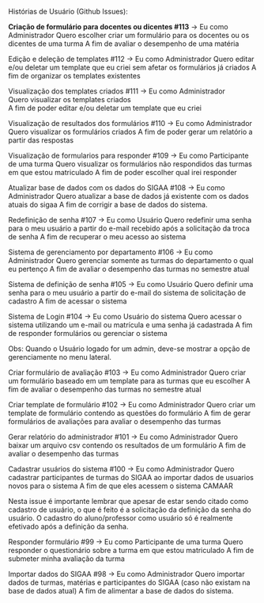 Histórias de Usuário (Github Issues):

**Criação de formulário para docentes ou dicentes #113** -> Eu como Administrador
Quero escolher criar um formulário para os docentes ou os dicentes de uma turma
A fim de avaliar o desempenho de uma matéria

Edição e deleção de templates #112 -> Eu como Administrador
Quero editar e/ou deletar um template que eu criei sem afetar os formulários já criados
A fim de organizar os templates existentes

Visualização dos templates criados #111 -> Eu como Administrador\
Quero visualizar os templates criados\
A fim de poder editar e/ou deletar um template que eu criei

Visualização de resultados dos formulários #110 -> Eu como Administrador
Quero visualizar os formulários criados
A fim de poder gerar um relatório a partir das respostas

Visualização de formularios para responder #109 -> Eu como Participante de uma turma
Quero visualizar os formulários não respondidos das turmas em que estou matriculado
A fim de poder escolher qual irei responder

Atualizar base de dados com os dados do SIGAA #108 -> Eu como Administrador
Quero atualizar a base de dados já existente com os dados atuais do sigaa
A fim de corrigir a base de dados do sistema.

Redefinição de senha #107 -> Eu como Usuário
Quero redefinir uma senha para o meu usuário a partir do e-mail recebido após a solicitação da troca de senha
A fim de recuperar o meu acesso ao sistema

Sistema de gerenciamento por departamento #106 -> Eu como Administrador
Quero gerenciar somente as turmas do departamento o qual eu pertenço
A fim de avaliar o desempenho das turmas no semestre atual

Sistema de definição de senha #105 -> Eu como Usuário
Quero definir uma senha para o meu usuário a partir do e-mail do sistema de solicitação de cadastro
A fim de acessar o sistema

Sistema de Login #104 -> Eu como Usuário do sistema
Quero acessar o sistema utilizando um e-mail ou matrícula e uma senha já cadastrada
A fim de responder formulários ou gerenciar o sistema

Obs: Quando o Usuário logado for um admin, deve-se mostrar a opção de gerenciamente no menu lateral.

Criar formulário de avaliação #103 -> Eu como Administrador
Quero criar um formulário baseado em um template para as turmas que eu escolher
A fim de avaliar o desempenho das turmas no semestre atual

Criar template de formulário #102 -> Eu como Administrador
Quero criar um template de formulário contendo as questões do formulário
A fim de gerar formulários de avaliações para avaliar o desempenho das turmas

Gerar relatório do administrador #101 -> Eu como Administrador
Quero baixar um arquivo csv contendo os resultados de um formulário
A fim de avaliar o desempenho das turmas

Cadastrar usuários do sistema #100 -> Eu como Administrador
Quero cadastrar participantes de turmas do SIGAA ao importar dados de usuarios novos para o sistema
A fim de que eles acessem o sistema CAMAAR

Nesta issue é importante lembrar que apesar de estar sendo citado como cadastro de usuário, o que é feito é a solicitação da definição da senha do usuário.
O cadastro do aluno/professor como usuário só é realmente efetivado após a definição da senha.

Responder formulário #99 -> Eu como Participante de uma turma
Quero responder o questionário sobre a turma em que estou matriculado
A fim de submeter minha avaliação da turma

Importar dados do SIGAA #98 -> Eu como Administrador
Quero importar dados de turmas, matérias e participantes do SIGAA (caso não existam na base de dados atual)
A fim de alimentar a base de dados do sistema.